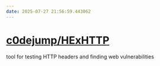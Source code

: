 ```yaml
---
date: 2025-07-27 21:56:59.443062
---
```


# [c0dejump/HExHTTP](https://github.com/c0dejump/HExHTTP)

tool for testing HTTP headers and finding web vulnerabilities